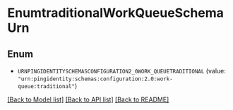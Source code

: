 # EnumtraditionalWorkQueueSchemaUrn

## Enum


* `URNPINGIDENTITYSCHEMASCONFIGURATION2_0WORK_QUEUETRADITIONAL` (value: `"urn:pingidentity:schemas:configuration:2.0:work-queue:traditional"`)


[[Back to Model list]](../README.md#documentation-for-models) [[Back to API list]](../README.md#documentation-for-api-endpoints) [[Back to README]](../README.md)


